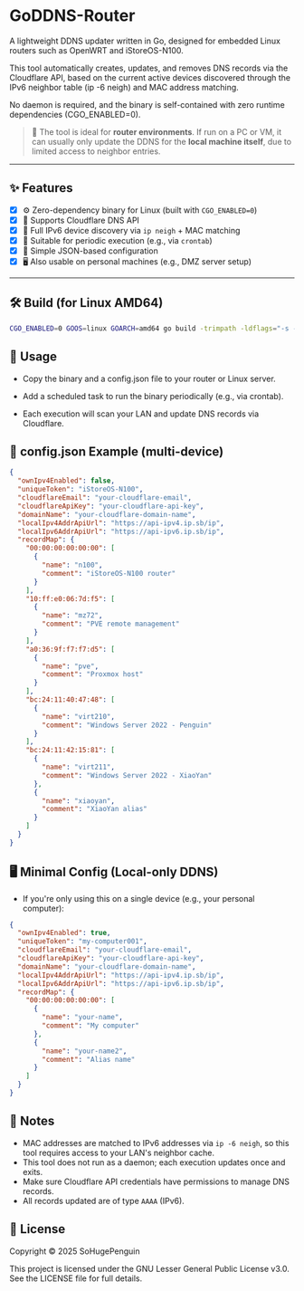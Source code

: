 # GoDDNS-Router

A lightweight DDNS updater written in Go, designed for embedded Linux routers such as OpenWRT and iStoreOS-N100.

This tool automatically creates, updates, and removes DNS records via the Cloudflare API, based on the current active devices discovered through the IPv6 neighbor table (ip -6 neigh) and MAC address matching.

No daemon is required, and the binary is self-contained with zero runtime dependencies (CGO_ENABLED=0).

> 🧠 The tool is ideal for **router environments**. If run on a PC or VM, it can usually only update the DDNS for the **local machine itself**, due to limited access to neighbor entries.

---

## ✨ Features

- [x] ⚙️ Zero-dependency binary for Linux (built with `CGO_ENABLED=0`)
- [x] 🧩 Supports Cloudflare DNS API
- [x] 📡 Full IPv6 device discovery via `ip neigh` + MAC matching
- [x] 🔁 Suitable for periodic execution (e.g., via `crontab`)
- [x] 🧠 Simple JSON-based configuration
- [x] 🖥️ Also usable on personal machines (e.g., DMZ server setup)

---

## 🛠 Build (for Linux AMD64)

```bash
CGO_ENABLED=0 GOOS=linux GOARCH=amd64 go build -trimpath -ldflags="-s -w" -o ddns-golang-app ./
```

## 🚀 Usage

- Copy the binary and a config.json file to your router or Linux server.

- Add a scheduled task to run the binary periodically (e.g., via crontab).

- Each execution will scan your LAN and update DNS records via Cloudflare.

## 📄 config.json Example (multi-device)
```json
{
  "ownIpv4Enabled": false,
  "uniqueToken": "iStoreOS-N100",
  "cloudflareEmail": "your-cloudflare-email",
  "cloudflareApiKey": "your-cloudflare-api-key",
  "domainName": "your-cloudflare-domain-name",
  "localIpv4AddrApiUrl": "https://api-ipv4.ip.sb/ip",
  "localIpv6AddrApiUrl": "https://api-ipv6.ip.sb/ip",
  "recordMap": {
    "00:00:00:00:00:00": [
      {
        "name": "n100",
        "comment": "iStoreOS-N100 router"
      }
    ],
    "10:ff:e0:06:7d:f5": [
      {
        "name": "mz72",
        "comment": "PVE remote management"
      }
    ],
    "a0:36:9f:f7:f7:d5": [
      {
        "name": "pve",
        "comment": "Proxmox host"
      }
    ],
    "bc:24:11:40:47:48": [
      {
        "name": "virt210",
        "comment": "Windows Server 2022 - Penguin"
      }
    ],
    "bc:24:11:42:15:81": [
      {
        "name": "virt211",
        "comment": "Windows Server 2022 - XiaoYan"
      },
      {
        "name": "xiaoyan",
        "comment": "XiaoYan alias"
      }
    ]
  }
}
```


## 🖥️ Minimal Config (Local-only DDNS)

- If you're only using this on a single device (e.g., your personal computer):

```json
{
  "ownIpv4Enabled": true,
  "uniqueToken": "my-computer001",
  "cloudflareEmail": "your-cloudflare-email",
  "cloudflareApiKey": "your-cloudflare-api-key",
  "domainName": "your-cloudflare-domain-name",
  "localIpv4AddrApiUrl": "https://api-ipv4.ip.sb/ip",
  "localIpv6AddrApiUrl": "https://api-ipv6.ip.sb/ip",
  "recordMap": {
    "00:00:00:00:00:00": [
      {
        "name": "your-name",
        "comment": "My computer"
      },
      {
        "name": "your-name2",
        "comment": "Alias name"
      }
    ]
  }
}
```

## 🧠 Notes

- MAC addresses are matched to IPv6 addresses via `ip -6 neigh`, so this tool requires access to your LAN's neighbor cache.
- This tool does not run as a daemon; each execution updates once and exits.
- Make sure Cloudflare API credentials have permissions to manage DNS records.
- All records updated are of type `AAAA` (IPv6).

## 📄 License

Copyright © 2025 SoHugePenguin

This project is licensed under the GNU Lesser General Public License v3.0.
See the LICENSE file for full details.
